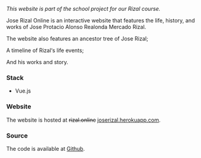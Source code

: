 <div class="has-text-centered">

_This website is part of the school project for our Rizal course._

</div>

<Browser content="/assets/img/projects/jose-rizal-online-01.jpg"></Browser>

Jose Rizal Online is an interactive website that features the life, history, and works of Jose Protacio Alonso Realonda Mercado Rizal.

The website also features an ancestor tree of Jose Rizal;

<Browser content="/assets/img/projects/jose-rizal-online-02.png"></Browser>

A timeline of Rizal&lsquo;s life events;

<Browser content="/assets/img/projects/jose-rizal-online-03.png"></Browser>

And his works and story.

<Browser content="/assets/img/projects/jose-rizal-online-04.png"></Browser>

<Browser content="/assets/img/projects/jose-rizal-online-05.png"></Browser>

### Stack
* Vue.js

### Website
The website is hosted at ~~rizal.online~~ [joserizal.herokuapp.com](https://joserizal.herokuapp.com).

### Source
The code is available at [Github](https://github.com/pinodex/JoseRizal).

